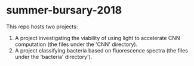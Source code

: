 # summer-bursary-2018
This repo hosts two projects:
1. A project investigating the viability of using light to accelerate CNN computation (the files under the 'CNN' directory).
2. A project classifying bacteria based on fluorescence spectra (the files under the 'bacteria' directory').
